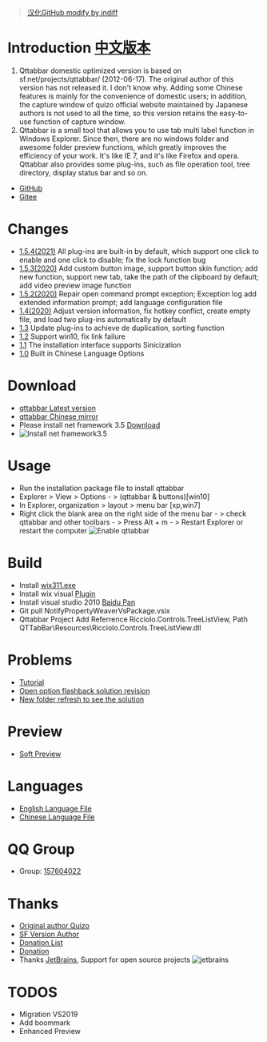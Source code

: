 > [汉化GitHub modify by indiff](https://openuserjs.org/scripts/indiff/GitHub_%E6%B1%89%E5%8C%96%E6%8F%92%E4%BB%B6_(indiff)%E4%BF%AE%E6%94%B9)
# Introduction [中文版本](https://github.com/indiff/qttabbar/blob/master/README_zh.md)
1. Qttabbar domestic optimized version is based on sf.net/projects/qttabbar/ (2012-06-17). The original author of this version has not released it. I don't know why. Adding some Chinese features is mainly for the convenience of domestic users; in addition, the capture window of quizo official website maintained by Japanese authors is not used to all the time, so this version retains the easy-to-use function of capture window.
2. Qttabbar is a small tool that allows you to use tab multi label function in Windows Explorer. Since then, there are no windows folder and awesome folder preview functions, which greatly improves the efficiency of your work. It's like IE 7, and it's like Firefox and opera. Qttabbar also provides some plug-ins, such as file operation tool, tree directory, display status bar and so on.
- [GitHub](https://indiff.github.io/qttabbar)
- [Gitee](https://gitee.com/qwop/qttabbar)

# Changes
- [1.5.4(2021)](https://github.com/indiff/qttabbar/releases/tag/1.5.4-beta) All plug-ins are built-in by default, which support one click to enable and one click to disable; fix the lock function bug
- [1.5.3(2020)](https://github.com/indiff/qttabbar/releases/tag/1.5.3-beta) Add custom button image, support button skin function; add new function, support new tab, take the path of the clipboard by default; add video preview image function
- [1.5.2(2020)](https://github.com/indiff/qttabbar/releases/tag/1.5.2) Repair open command prompt exception; Exception log add extended information prompt; add language configuration file
- [1.4(2020)](https://github.com/indiff/qttabbar/releases/tag/1.4) Adjust version information, fix hotkey conflict, create empty file, and load two plug-ins automatically by default
- [1.3](https://github.com/indiff/qttabbar/releases/tag/1.3) Update plug-ins to achieve de duplication, sorting function
- [1.2](https://github.com/indiff/qttabbar/releases/tag/1.2) Support win10, fix link failure
- [1.1](https://github.com/indiff/qttabbar/releases/tag/1.1) The installation interface supports Sinicization
- [1.0](https://github.com/indiff/qttabbar/releases/tag/1.0) Built in Chinese Language Options

# Download
* [qttabbar Latest version](https://github.com/indiff/qttabbar/releases/tag/1.5.4-beta)
* [qttabbar Chinese mirror](https://gitee.com/qwop/qttabbar/attach_files)
* Please install net framework 3.5 [Download](https://www.microsoft.com/zh-CN/download/details.aspx?id=21)
* ![Install net framework3.5 ](https://user-images.githubusercontent.com/501276/84343198-16aedc00-abda-11ea-8872-a654d011631f.png)

# Usage
- Run the installation package file to install qttabbar 
- Explorer > View > Options - > (qttabbar & buttons)[win10]
- In Explorer, organization > layout > menu bar  [xp,win7]
- Right click the blank area on the right side of the menu bar - > check qttabbar and other toolbars - > Press Alt + m - > Restart Explorer or restart the computer
![Enable qttabbar](https://user-images.githubusercontent.com/501276/72576075-907fb980-3909-11ea-9dc2-9a1ea0ca2f8e.png)


# Build
* Install [wix311.exe](https://github.com/wixtoolset/wix3/releases)
* Install wix visual [Plugin](https://marketplace.visualstudio.com/items?itemName=WixToolset.WixToolsetVisualStudio2010Extension)  
* Install visual studio 2010  [Baidu Pan](https://pan.baidu.com/s/1sldAQmD#list/path=%2FVS%E4%BE%BF%E6%90%BA%E7%B2%BE%E7%AE%80%E7%89%88%E5%90%88%E9%9B%86)
* Git pull NotifyPropertyWeaverVsPackage.vsix
* Qttabbar Project Add Referrence Ricciolo.Controls.TreeListView, Path QTTabBar\Resources\Ricciolo.Controls.TreeListView.dll

# Problems
* [Tutorial](https://gitee.com/qwop/qttabbar/attach_files/581155/download)
* [Open option flashback solution revision](https://gitee.com/qwop/qttabbar/attach_files/581136/download)
* [New folder refresh to see the solution](https://gitee.com/qwop/qttabbar/attach_files/581159/download)

# Preview
* [Soft Preview](https://github.com/indiff/qttabbar/issues/3)

# Languages
* [English Language File](https://raw.githubusercontent.com/indiff/qttabbar/master/Lng_QTTabBar_en.xml)
* [Chinese Language File](https://raw.githubusercontent.com/indiff/qttabbar/master/Lng_QTTabBar_zh.xml)

# QQ Group
* Group: [157604022](https://qm.qq.com/cgi-bin/qm/qr?k=AGA5sh_6eCEYIwofpvazRxMFin8jmVI2&jump_from=webapi)

# Thanks
* [Original author Quizo](https://twitter.com/QTTabBar) 
* [SF Version Author](https://sourceforge.net/u/masamunexgp/profile)
* [Donation List](https://github.com/indiff/qttabbar/issues/27)
* [Donation](https://www.paypal.com/cgi-bin/webscr?cmd=_s-xclick&hosted_button_id=7YNCVL5P9ZDY8)
* Thanks [JetBrains](https://www.jetbrains.com/?from=QtTabBar), Support for open source projects
![jetbrains](https://images.gitee.com/uploads/images/2020/0714/114152_d335c2f1_416720.png "jetbrains.png")
# TODOS
* Migration VS2019
* Add boommark
* Enhanced Preview
